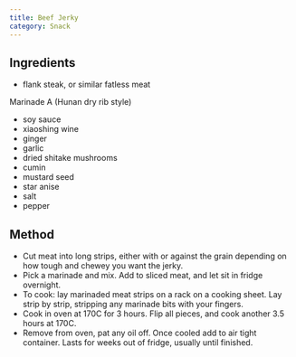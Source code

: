 ```yaml
---
title: Beef Jerky
category: Snack
---
```


## Ingredients

- flank steak, or similar fatless meat

Marinade A (Hunan dry rib style)

- soy sauce
- xiaoshing wine
- ginger
- garlic
- dried shitake mushrooms
- cumin
- mustard seed
- star anise
- salt
- pepper


## Method

- Cut meat into long strips, either with or against the grain depending on how tough and chewey you want the jerky.
- Pick a marinade and mix. Add to sliced meat, and let sit in fridge overnight. 
- To cook: lay marinaded meat strips on a rack on a cooking sheet. Lay strip by strip, stripping any marinade bits with your fingers. 
- Cook in oven at 170C for 3 hours. Flip all pieces, and cook another 3.5 hours at 170C.
- Remove from oven, pat any oil off. Once cooled add to air tight container. Lasts for weeks out of fridge, usually until finished.
